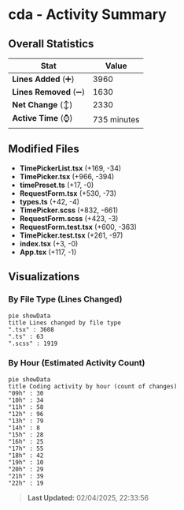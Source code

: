 # cda - Activity Summary 

## Overall Statistics

| Stat                   | Value                                                             |
| ---------------------- | ----------------------------------------------------------------- |
| **Lines Added** (➕)   | 3960                                          |
| **Lines Removed** (➖) | 1630                                        |
| **Net Change** (↕)    | 2330                |
| **Active Time** (⌚)   | 735 minutes |


## Modified Files
- **TimePickerList.tsx** (+169, -34)
- **TimePicker.tsx** (+966, -394)
- **timePreset.ts** (+17, -0)
- **RequestForm.tsx** (+530, -73)
- **types.ts** (+42, -4)
- **TimePicker.scss** (+832, -661)
- **RequestForm.scss** (+423, -3)
- **RequestForm.test.tsx** (+600, -363)
- **TimePicker.test.tsx** (+261, -97)
- **index.tsx** (+3, -0)
- **App.tsx** (+117, -1)

## Visualizations

### By File Type (Lines Changed)

```mermaid
pie showData
title Lines changed by file type
".tsx" : 3608
".ts" : 63
".scss" : 1919
```

### By Hour (Estimated Activity Count)

```mermaid
pie showData
title Coding activity by hour (count of changes)
"09h" : 30
"10h" : 34
"11h" : 58
"12h" : 96
"13h" : 79
"14h" : 8
"15h" : 28
"16h" : 25
"17h" : 55
"18h" : 42
"19h" : 10
"20h" : 29
"21h" : 39
"22h" : 19
```


> **Last Updated:** 02/04/2025, 22:33:56